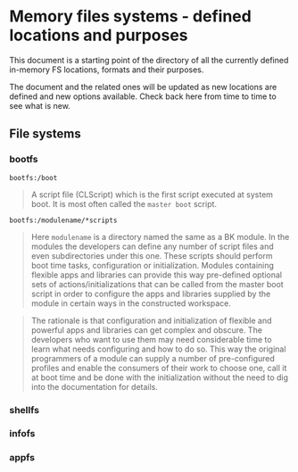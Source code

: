 # Memory files systems - defined locations and purposes

This document is a starting point of the directory of all the currently defined in-memory FS locations, formats and their purposes.

The document and the related ones will be updated as new locations are defined and new options available. Check back here from time to time to see what is new.

## File systems

### bootfs

`bootfs:/boot`

> A script file (CLScript) which is the first script executed at system boot. It is most often called the `master boot` script.

`bootfs:/modulename/*scripts`

> Here `modulename` is a directory named the same as a BK module. In the modules the developers can define any number of script files and even subdirectories under this one. These scripts should perform boot time tasks, configuration or initialization. Modules containing flexible apps and libraries can provide this way pre-defined optional sets of actions/initializations that can be called from the master boot script in order to configure the apps and libraries supplied by the module in certain ways in the constructed workspace.

> The rationale is that configuration and initialization of flexible and powerful apps and libraries can get complex and obscure. The developers who want to use them may need considerable time to learn what needs configuring and how to do so. This way the original programmers of a module can supply a number of pre-configured profiles and enable the consumers of their work to choose one, call it at boot time and be done with the initialization without the need to dig into the documentation for details.

### shellfs



### infofs

### appfs